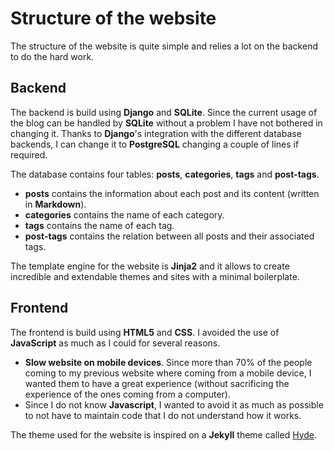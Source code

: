 # Structure of the website

The structure of the website is quite simple and relies a lot on the backend to do the hard work.

## Backend

The backend is build using **Django** and **SQLite**. Since the current usage of the blog can be handled by **SQLite** without a problem I have not bothered in changing it. Thanks to **Django**'s integration with the different database backends, I can change it to **PostgreSQL** changing a couple of lines if required.

The database contains four tables: **posts**, **categories**, **tags** and **post-tags**.

 * **posts** contains the information about each post and its content (written in **Markdown**).
 * **categories** contains the name of each category.
 * **tags** contains the name of each tag.
 * **post-tags** contains the relation between all posts and their associated tags.

The template engine for the website is **Jinja2** and it allows to create incredible and extendable themes and sites with a minimal boilerplate.

## Frontend

The frontend is build using **HTML5** and **CSS**. I avoided the use of **JavaScript** as much as I could for several reasons.

 * **Slow website on mobile devices**. Since more than 70% of the people coming to my previous website where coming from a mobile device, I wanted them to have a great experience (without sacrificing the experience of the ones coming from a computer).
 * Since I do not know **Javascript**, I wanted to avoid it as much as possible to not have to maintain code that I do not understand how it works.

The theme used for the website is inspired on a **Jekyll** theme called [Hyde](http://hyde.getpoole.com/).
